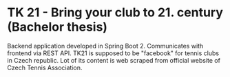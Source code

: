 # TK 21 - Bring your club to 21. century (Bachelor thesis)

Backend application developed in Spring Boot 2. Communicates with frontend via REST API. TK21 is supposed to be "facebook" for tennis clubs in Czech republic. Lot of its content is web scraped from official website of Czech Tennis Association.
